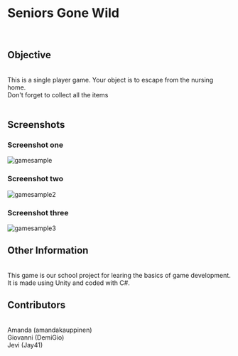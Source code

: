 # Seniors Gone Wild
<br/>

## Objective
<br>
This is a single player game. Your object is to escape from the nursing home. <br>
Don't forget to collect all the items<br>
<br>

## Screenshots

### Screenshot one
![gamesample](https://user-images.githubusercontent.com/33485663/37272405-308dc20e-25df-11e8-8f5b-a8c4f42e1528.PNG)


### Screenshot two
![gamesample2](https://user-images.githubusercontent.com/33485663/37272540-9225140e-25df-11e8-951e-f3978cd25b51.PNG)

### Screenshot three

![gamesample3](https://user-images.githubusercontent.com/33485663/37272470-5985bae0-25df-11e8-9023-07335ce65eee.PNG)

## Other Information
<br>
This game is our school project for learing the basics of game development. It is made using Unity and coded with C#.
<br>

## Contributors

<br>
Amanda (amandakauppinen)
<br>
Giovanni (DemiGio)
<br>
Jevi (Jay41)
